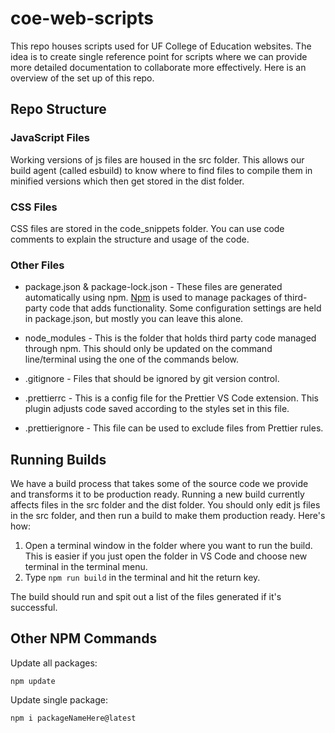 # coe-web-scripts

This repo houses scripts used for UF College of Education websites. The idea is to create single reference point for scripts where we can provide more detailed documentation to collaborate more effectively. Here is an overview of the set up of this repo.

## Repo Structure

### JavaScript Files

Working versions of js files are housed in the src folder. This allows our build agent (called esbuild) to know where to find files to compile them in minified versions which then get stored in the dist folder. 

### CSS Files

CSS files are stored in the code_snippets folder. You can use code comments to explain the structure and usage of the code.

### Other Files

* package.json & package-lock.json - These files are generated automatically using npm. [Npm](https://docs.npmjs.com/) is used to manage packages of third-party code that adds functionality. Some configuration settings are held in package.json, but mostly you can leave this alone.

* node_modules - This is the folder that holds third party code managed through npm. This should only be updated on the command line/terminal using the one of the commands below. 

* .gitignore -  Files that should be ignored by git version control.

* .prettierrc - This is a config file for the Prettier VS Code extension. This plugin adjusts code saved according to the styles set in this file.

* .prettierignore - This file can be used to exclude files from Prettier rules.

## Running Builds

We have a build process that takes some of the source code we provide and transforms it to be production ready. Running a new build currently affects files in the src folder and the dist folder. You should only edit js files in the src folder, and then run a build to make them production ready. Here's how:

1. Open a terminal window in the folder where you want to run the build. This is easier if you just open the folder in VS Code and choose new terminal in the terminal menu.
2. Type ```npm run build``` in the terminal and hit the return key.

The build should run and spit out a list of the files generated if it's successful. 

## Other NPM Commands

Update all packages:

```npm update```

Update single package:

```npm i packageNameHere@latest```
